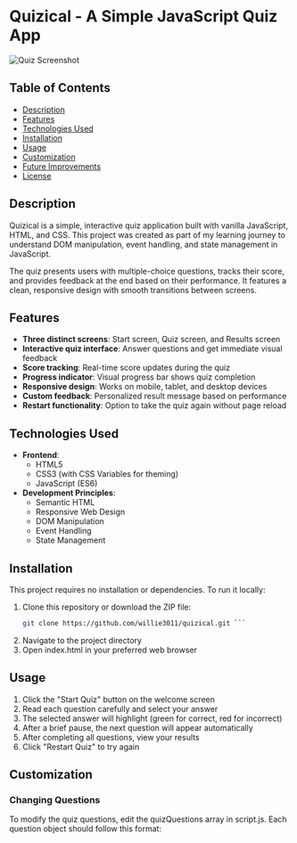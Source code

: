 # Quizical - A Simple JavaScript Quiz App

![Quiz Screenshot](https://via.placeholder.com/600x400?text=Quizical+Screenshot) 

## Table of Contents
- [Description](#description)
- [Features](#features)
- [Technologies Used](#technologies-used)
- [Installation](#installation)
- [Usage](#usage)
- [Customization](#customization)
- [Future Improvements](#future-improvements)
- [License](#license)

## Description

Quizical is a simple, interactive quiz application built with vanilla JavaScript, HTML, and CSS. This project was created as part of my learning journey to understand DOM manipulation, event handling, and state management in JavaScript.

The quiz presents users with multiple-choice questions, tracks their score, and provides feedback at the end based on their performance. It features a clean, responsive design with smooth transitions between screens.

## Features

- **Three distinct screens**: Start screen, Quiz screen, and Results screen
- **Interactive quiz interface**: Answer questions and get immediate visual feedback
- **Score tracking**: Real-time score updates during the quiz
- **Progress indicator**: Visual progress bar shows quiz completion
- **Responsive design**: Works on mobile, tablet, and desktop devices
- **Custom feedback**: Personalized result message based on performance
- **Restart functionality**: Option to take the quiz again without page reload

## Technologies Used

- **Frontend**:
  - HTML5
  - CSS3 (with CSS Variables for theming)
  - JavaScript (ES6)
- **Development Principles**:
  - Semantic HTML
  - Responsive Web Design
  - DOM Manipulation
  - Event Handling
  - State Management

## Installation

This project requires no installation or dependencies. To run it locally:

1. Clone this repository or download the ZIP file:
   ```bash
   git clone https://github.com/willie3011/quizical.git ```
2. Navigate to the project directory
3. Open index.html in your preferred web browser

## Usage

1. Click the "Start Quiz" button on the welcome screen
2. Read each question carefully and select your answer
3. The selected answer will highlight (green for correct, red for incorrect)
4. After a brief pause, the next question will appear automatically
5. After completing all questions, view your results
6. Click "Restart Quiz" to try again

## Customization

### Changing Questions

To modify the quiz questions, edit the quizQuestions array in script.js. Each question object should follow this format: